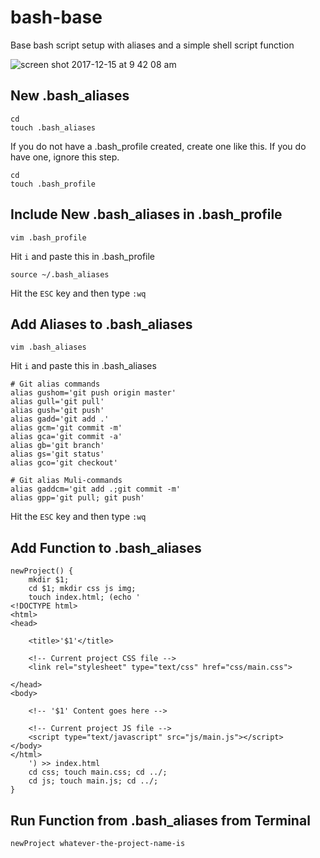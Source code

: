# bash-base
Base bash script setup with aliases and a simple shell script function

![screen shot 2017-12-15 at 9 42 08 am](https://user-images.githubusercontent.com/8548846/34046809-4984d5d8-e17c-11e7-9300-cc64092c80cf.png)

## New .bash_aliases
```shell
cd
touch .bash_aliases
```
If you do not have a .bash_profile created, create one like this. If you do have one, ignore this step.
```shell
cd
touch .bash_profile
```

## Include New .bash_aliases in .bash_profile
```shell
vim .bash_profile
```
Hit `i` and paste this in .bash_profile
```shell
source ~/.bash_aliases
```
Hit the `ESC` key and then type `:wq`

## Add Aliases to .bash_aliases
```shell
vim .bash_aliases
```
Hit `i` and paste this in .bash_aliases
```shell
# Git alias commands
alias gushom='git push origin master'
alias gull='git pull'
alias gush='git push'
alias gadd='git add .'
alias gcm='git commit -m'
alias gca='git commit -a'
alias gb='git branch'
alias gs='git status'
alias gco='git checkout'

# Git alias Muli-commands
alias gaddcm='git add .;git commit -m'
alias gpp='git pull; git push'
```
Hit the `ESC` key and then type `:wq`

## Add Function to .bash_aliases
```shell
newProject() {
	mkdir $1;
	cd $1; mkdir css js img;
	touch index.html; (echo '
<!DOCTYPE html>
<html>
<head>

	<title>'$1'</title>

	<!-- Current project CSS file -->
	<link rel="stylesheet" type="text/css" href="css/main.css">

</head>
<body>

	<!-- '$1' Content goes here -->
	
	<!-- Current project JS file -->
	<script type="text/javascript" src="js/main.js"></script>
</body>
</html>
	') >> index.html
	cd css; touch main.css; cd ../;
	cd js; touch main.js; cd ../;
}
```

## Run Function from .bash_aliases from Terminal
```shell
newProject whatever-the-project-name-is
```
